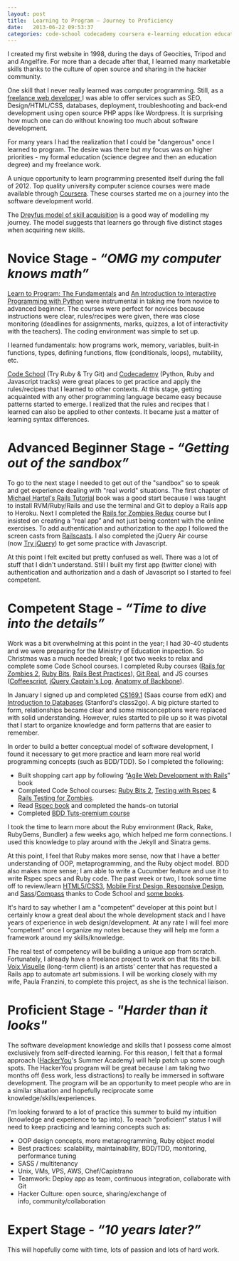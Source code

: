 ```yaml
---
layout: post
title:  Learning to Program — Journey to Proficiency
date:   2013-06-22 09:53:37
categories: code-school codecademy coursera e-learning education education-2 javascript learning learning-software learning-to-code mooc rails ruby
---
```

I created my first website in 1998, during the days of Geocities, Tripod and and Angelfire. For more than a decade after that, I learned many marketable skills thanks to the culture of open source and sharing in the hacker community.

One skill that I never really learned was computer programming. Still, as a [freelance web developer ](http://www.chrysaliswebsolutions.com "Chrysalis Web Solutions")I was able to offer services such as SEO, Design/HTML/CSS, databases, deployment, troubleshooting and back-end development using open source PHP apps like Wordpress. It is surprising how much one can do without knowing too much about software development.

For many years I had the realization that I could be "dangerous" once I learned to program. The desire was there but my focus was on higher priorities - my formal education (science degree and then an education degree) and my freelance work.

A unique opportunity to learn programming presented itself during the fall of 2012. Top quality university computer science courses were made available through [Coursera](https://www.coursera.org/ "Coursera"). These courses started me on a journey into the software development world.

The [Dreyfus model of skill acquisition](http://en.wikipedia.org/wiki/Dreyfus_model_of_skill_acquisition "Dreyfus model of skill acquisition") is a good way of modelling my journey. The model suggests that learners go through five distinct stages when acquiring new skills.
# Novice Stage - *“OMG my computer knows math”*
[Learn to Program: The Fundamentals](https://www.coursera.org/course/programming1 "Learn to program course") and [An Introduction to Interactive Programming with Python](https://www.coursera.org/course/interactivepython "Interactive python class") were instrumental in taking me from novice to advanced beginner. The courses were perfect for novices because instructions were clear, rules/recipes were given, there was close monitoring (deadlines for assignments, marks, quizzes, a lot of interactivity with the teachers). The coding environment was simple to set up.

I learned fundamentals: how programs work, memory, variables, built-in functions, types, defining functions, flow (conditionals, loops), mutability, etc.

[Code School](http://www.codeschool.com/ "Code School") (Try Ruby &amp; Try Git) and [Codecademy](http://www.codecademy.com/ "Codecademy") (Python, Ruby and Javascript tracks) were great places to get practice and apply the rules/recipes that I learned to other contexts. At this stage, getting acquainted with any other programming language became easy because patterns started to emerge. I realized that the rules and recipes that I learned can also be applied to other contexts. It became just a matter of learning syntax differences.
# Advanced Beginner Stage - *“Getting out of the sandbox”*
To go to the next stage I needed to get out of the "sandbox" so to speak and get experience dealing with "real world" situations. The first chapter of [Michael Hartel's Rails Tutorial](http://ruby.railstutorial.org/ruby-on-rails-tutorial-book#top "Rails Tutorial book") book was a good start because I was taught to install RVM/Ruby/Rails and use the terminal and Git to deploy a Rails app to Heroku. Next I completed the [Rails for Zombies Redux](http://www.codeschool.com/courses/rails-for-zombies-redux "Rails for zombies redux") course but I insisted on creating a “real app” and not just being content with the online exercises. To add authentication and authorization to the app I followed the screen casts from [Railscasts](http://railscasts.com/ "Rails Casts"). I also completed the jQuery Air course (now [Try jQuery](http://www.codeschool.com/courses/try-jquery "Try jQuery - new version of jQuery air")) to get some practice with Javascript.

At this point I felt excited but pretty confused as well. There was a lot of stuff that I didn't understand. Still I built my first app (twitter clone) with authentication and authorization and a dash of Javascript so I started to feel competent.
# Competent Stage - *“Time to dive into the details”*
Work was a bit overwhelming at this point in the year; I had 30-40 students and we were preparing for the Ministry of Education inspection. So Christmas was a much needed break; I got two weeks to relax and complete some Code School courses. I completed Ruby courses ([Rails for Zombies 2](http://www.codeschool.com/courses/rails-for-zombies-2 "Rails for zombies 2"), [Ruby Bits](http://www.codeschool.com/courses/ruby-bits "Ruby Bits"), [Rails Best Practices](http://www.codeschool.com/courses/rails-best-practices "Rails best practices")), [Git Real](http://www.codeschool.com/courses/git-real "Git real"), and JS courses ([Coffeescript](http://www.codeschool.com/courses/coffeescript "Coffeescript"), [jQuery Captain's Log](http://www.codeschool.com/courses/jquery-air-captains-log "Captain's log - jQuery air"), [Anatomy of Backbone](http://www.codeschool.com/courses/anatomy-of-backbonejs "Backbonejs")).

In January I signed up and completed [CS169.1](https://www.edx.org/course/uc-berkeley/cs169-1x/software-service/691/ "Saas course") (Saas course from edX) and [Introduction to Databases](https://class2go.stanford.edu/db/Winter2013/preview/ "Intro to databases") (Stanford's class2go). A big picture started to form, relationships became clear and some misconceptions were replaced with solid understanding. However, rules started to pile up so it was pivotal that I start to organize knowledge and form patterns that are easier to remember.

In order to build a better conceptual model of software development, I found it necessary to get more practice and learn more real world programming concepts (such as BDD/TDD). So I completed the following:

* Built shopping cart app by following “[Agile Web Development with Rails](http://pragprog.com/book/rails4/agile-web-development-with-rails-4 "Agile Rails Book")” book
* Completed Code School courses: [Ruby Bits 2](http://www.codeschool.com/courses/ruby-bits-part-2 "Ruby bits 2"), [Testing with Rspec](http://www.codeschool.com/courses/testing-with-rspec "Testing with rspec") &amp; [Rails Testing for Zombies](http://www.codeschool.com/courses/rails-testing-for-zombies "Rails testing for zombies").
* Read [Rspec book](http://pragprog.com/book/achbd/the-rspec-book "Rspec Book") and completed the hands-on tutorial
* Completed [BDD Tuts-premium course](https://tutsplus.com/course/bdd-rails-application/ "BDD Rails")

I took the time to learn more about the Ruby environment (Rack, Rake, RubyGems, Bundler) a few weeks ago, which helped me form connections. I used this knowledge to play around with the Jekyll and Sinatra gems.

At this point, I feel that Ruby makes more sense, now that I have a better understanding of OOP, metaprogramming, and the Ruby object model. BDD also makes more sense; I am able to write a Cucumber feature and use it to write Rspec specs and Ruby code. The past week or two, I took some time off to review/learn [HTML5/CSS3](http://www.codeschool.com/courses/functional-html5-css3 "HTML5CSS3"), [Mobile First Design, Responsive Design](http://www.codeschool.com/courses/journey-into-mobile "Journey into Mobile"), and [Sass](http://www.codeschool.com/courses/assembling-sass "Sass")/[Compass](http://www.codeschool.com/courses/assembling-sass-part-2 "Sass part 2") thanks to Code School and [some books](http://www.abookapart.com/ "A book apart").

It's hard to say whether I am a "competent" developer at this point but I certainly know a great deal about the whole development stack and I have years of experience in web design/development. At any rate I will feel more "competent" once I organize my notes because they will help me form a framework around my skills/knowledge.

The real test of competency will be building a unique app from scratch. Fortunately, I already have a freelance project to work on that fits the bill. [Voix Visuelle](http://voixvisuelle.ca/en/ "Voix Visuelle") (long-term client) is an artists' center that has requested a Rails app to automate art submissions. I will be working closely with my wife, Paula Franzini, to complete this project, as she is the technical liaison.
# Proficient Stage - *"Harder than it looks"*
The software development knowledge and skills that I possess come almost exclusively from self-directed learning. For this reason, I felt that a formal approach ([HackerYou](http://hackeryou.com/ "HackerYou")'s Summer Academy) will help patch up some rough spots. The HackerYou program will be great because I am taking two months off (less work, less distractions) to really be immersed in software development. The program will be an opportunity to meet people who are in a similar situation and hopefully reciprocate some knowledge/skills/experiences.

I'm looking forward to a lot of practice this summer to build my intuition (knowledge and experience to tap into). To reach “proficient” status I will need to keep practicing and learning concepts such as:
* OOP design concepts, more metaprogramming, Ruby object model
* Best practices: scalability, maintainability, BDD/TDD, monitoring, performance tuning
* SASS / multitenancy
* Unix, VMs, VPS, AWS, Chef/Capistrano
* Teamwork: Deploy app as team, continuous integration, collaborate with Git
* Hacker Culture: open source, sharing/exchange of info, community/collaboration

# Expert Stage - *“10 years later?”*
This will hopefully come with time, lots of passion and lots of hard work.